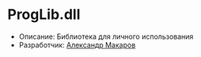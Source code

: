 # ProgLib.dll

* Описание: Библиотека для личного использования
* Разработчик: [Александр Макаров](https://vk.com/the_alex_mark)
